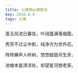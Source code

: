```yaml
---
title: 七律雨山湖莲池
key: 2016.8.4
tags: 七律
---
```


莲玉风流日暮佳，叶阔蓬满落烟霞。

秀芳不过尘中影，纯净方为世外花。

阵阵蝉声人听树，悠悠蛙鼓月生牙。

池塘本是清凉处，却望星河想老家。

</br>

